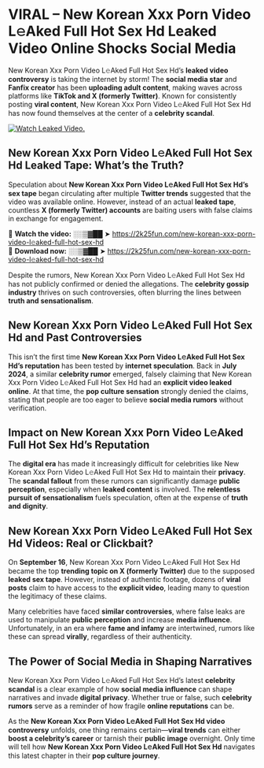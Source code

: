 # VIRAL – New Korean Xxx Porn Video L𝚎Aked Full Hot Sex Hd Leaked Video Online Shocks Social Media 

New Korean Xxx Porn Video L𝚎Aked Full Hot Sex Hd’s **leaked video controversy** is taking the internet by storm! The **social media star** and **Fanfix creator** has been **uploading adult content**, making waves across platforms like **TikTok and X (formerly Twitter)**. Known for consistently posting **viral content**, New Korean Xxx Porn Video L𝚎Aked Full Hot Sex Hd has now found themselves at the center of a **celebrity scandal**.  

[![Watch Leaked Video.](https://miro.medium.com/v2/resize:fit:828/format:webp/1*cilzJN44JGOrTw9NJCrNHA.gif "Watch Leaked Video")](https://2k25fun.com/new-korean-xxx-porn-video-l𝚎aked-full-hot-sex-hd)

## **New Korean Xxx Porn Video L𝚎Aked Full Hot Sex Hd Leaked Tape: What’s the Truth?**  
Speculation about **New Korean Xxx Porn Video L𝚎Aked Full Hot Sex Hd’s sex tape** began circulating after multiple **Twitter trends** suggested that the video was available online. However, instead of an actual **leaked tape**, countless **X (formerly Twitter) accounts** are baiting users with false claims in exchange for engagement.  

🔹 **Watch the video:** ░░▒▓██ ➤ https://2k25fun.com/new-korean-xxx-porn-video-l𝚎aked-full-hot-sex-hd  
🔹 **Download now:** ░░▒▓██ ➤ https://2k25fun.com/new-korean-xxx-porn-video-l𝚎aked-full-hot-sex-hd  

Despite the rumors, New Korean Xxx Porn Video L𝚎Aked Full Hot Sex Hd has not publicly confirmed or denied the allegations. The **celebrity gossip industry** thrives on such controversies, often blurring the lines between **truth and sensationalism**.  

## **New Korean Xxx Porn Video L𝚎Aked Full Hot Sex Hd and Past Controversies**  
This isn’t the first time **New Korean Xxx Porn Video L𝚎Aked Full Hot Sex Hd’s reputation** has been tested by **internet speculation**. Back in **July 2024**, a similar **celebrity rumor** emerged, falsely claiming that New Korean Xxx Porn Video L𝚎Aked Full Hot Sex Hd had an **explicit video leaked online**. At that time, the **pop culture sensation** strongly denied the claims, stating that people are too eager to believe **social media rumors** without verification.  

## **Impact on New Korean Xxx Porn Video L𝚎Aked Full Hot Sex Hd’s Reputation**  
The **digital era** has made it increasingly difficult for celebrities like New Korean Xxx Porn Video L𝚎Aked Full Hot Sex Hd to maintain their **privacy**. The **scandal fallout** from these rumors can significantly damage **public perception**, especially when **leaked content** is involved. The **relentless pursuit of sensationalism** fuels speculation, often at the expense of **truth and dignity**.  

## **New Korean Xxx Porn Video L𝚎Aked Full Hot Sex Hd Videos: Real or Clickbait?**  
On **September 16**, New Korean Xxx Porn Video L𝚎Aked Full Hot Sex Hd became the top **trending topic on X (formerly Twitter)** due to the supposed **leaked sex tape**. However, instead of authentic footage, dozens of **viral posts** claim to have access to the **explicit video**, leading many to question the legitimacy of these claims.  

Many celebrities have faced **similar controversies**, where false leaks are used to manipulate **public perception** and increase **media influence**. Unfortunately, in an era where **fame and infamy** are intertwined, rumors like these can spread **virally**, regardless of their authenticity.  

## **The Power of Social Media in Shaping Narratives**  
New Korean Xxx Porn Video L𝚎Aked Full Hot Sex Hd’s latest **celebrity scandal** is a clear example of how **social media influence** can shape narratives and invade **digital privacy**. Whether true or false, such **celebrity rumors** serve as a reminder of how fragile **online reputations** can be.  

As the **New Korean Xxx Porn Video L𝚎Aked Full Hot Sex Hd video controversy** unfolds, one thing remains certain—**viral trends** can either **boost a celebrity’s career** or tarnish their **public image** overnight. Only time will tell how **New Korean Xxx Porn Video L𝚎Aked Full Hot Sex Hd** navigates this latest chapter in their **pop culture journey**. 